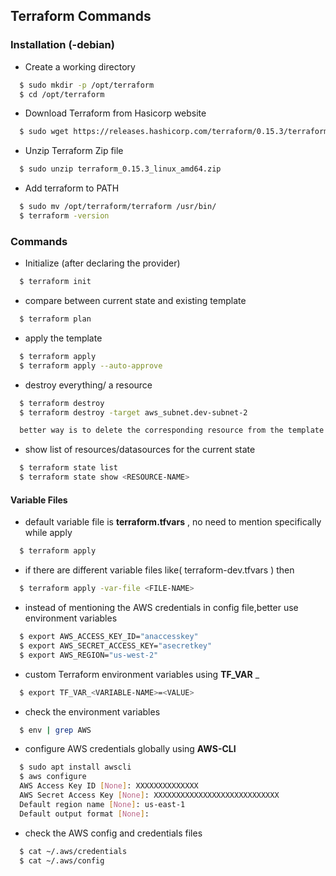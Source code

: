 
## Terraform Commands
### Installation (-debian)
- Create a working directory
```bash
  $ sudo mkdir -p /opt/terraform
  $ cd /opt/terraform 
```
- Download Terraform from Hasicorp website
```bash
  $ sudo wget https://releases.hashicorp.com/terraform/0.15.3/terraform_0.15.3_linux_amd64.zip
```

- Unzip Terraform Zip file
```bash
  $ sudo unzip terraform_0.15.3_linux_amd64.zip
```

- Add terraform to PATH
```bash
  $ sudo mv /opt/terraform/terraform /usr/bin/
  $ terraform -version
```
### Commands
- Initialize (after declaring the provider)

```bash
  $ terraform init
```
- compare between current state and existing template
```bash
  $ terraform plan
```    
- apply the template 

```bash
  $ terraform apply
  $ terraform apply --auto-approve
```
- destroy everything/ a resource 

```bash
  $ terraform destroy
  $ terraform destroy -target aws_subnet.dev-subnet-2

  better way is to delete the corresponding resource from the template and apply Terraform config file
```
- show list of resources/datasources for the current state

```bash
  $ terraform state list
  $ terraform state show <RESOURCE-NAME>
```
#### Variable Files
- default variable file is **terraform.tfvars** , no need to mention specifically while apply

```bash
  $ terraform apply
```
- if there are different variable files like( terraform-dev.tfvars ) then

```bash
  $ terraform apply -var-file <FILE-NAME>
```
- instead of mentioning the AWS credentials in config file,better use environment variables

```bash
  $ export AWS_ACCESS_KEY_ID="anaccesskey"
  $ export AWS_SECRET_ACCESS_KEY="asecretkey"
  $ export AWS_REGION="us-west-2"
```
- custom Terraform environment variables using **TF_VAR** _<VARIABLE-NAME>

```bash
  $ export TF_VAR_<VARIABLE-NAME>=<VALUE>
```
- check the environment variables

```bash
  $ env | grep AWS
```
  - configure AWS credentials globally using **AWS-CLI** 

```bash
  $ sudo apt install awscli
  $ aws configure
  AWS Access Key ID [None]: XXXXXXXXXXXXXX
  AWS Secret Access Key [None]: XXXXXXXXXXXXXXXXXXXXXXXXXXXX
  Default region name [None]: us-east-1
  Default output format [None]: 
```
- check the AWS config and credentials files

```bash
  $ cat ~/.aws/credentials
  $ cat ~/.aws/config
```
